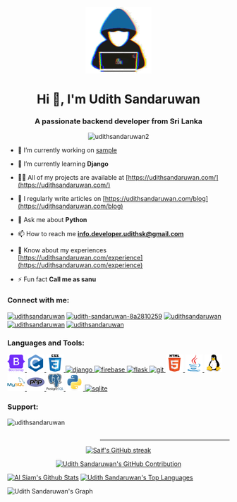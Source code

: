 <p align="center" ><img src="hydra-we-bhack.gif" alt="Hydra Animated GIF" style="width: 150px; height: 150px;"></p>

<h1 align="center">Hi 👋, I'm Udith Sandaruwan</h1>
<h3 align="center">A passionate backend developer from Sri Lanka</h3>

<p align="center"> <img src="https://komarev.com/ghpvc/?username=udithsandaruwan2&label=Profile%20views&color=0e75b6&style=flat" alt="udithsandaruwan2" /> </p>

- 🔭 I’m currently working on [sample](udithsandaruwan.xyz)

- 🌱 I’m currently learning **Django**

- 👨‍💻 All of my projects are available at [https://udithsandaruwan.com/](https://udithsandaruwan.com/)

- 📝 I regularly write articles on [https://udithsandaruwan.com/blog](https://udithsandaruwan.com/blog)

- 💬 Ask me about **Python**

- 📫 How to reach me **info.developer.udithsk@gmail.com**

- 📄 Know about my experiences [https://udithsandaruwan.com/experience](https://udithsandaruwan.com/experience)

- ⚡ Fun fact **Call me as sanu**

<h3 align="left">Connect with me:</h3>
<p align="left">
<a href="https://twitter.com/udithsandaruwan" target="blank"><img align="center" src="https://raw.githubusercontent.com/rahuldkjain/github-profile-readme-generator/master/src/images/icons/Social/twitter.svg" alt="udithsandaruwan" height="30" width="40" /></a>
<a href="https://linkedin.com/in/udith-sandaruwan-8a2810259" target="blank"><img align="center" src="https://raw.githubusercontent.com/rahuldkjain/github-profile-readme-generator/master/src/images/icons/Social/linked-in-alt.svg" alt="udith-sandaruwan-8a2810259" height="30" width="40" /></a>
<a href="https://fb.com/udithsandaruwan" target="blank"><img align="center" src="https://raw.githubusercontent.com/rahuldkjain/github-profile-readme-generator/master/src/images/icons/Social/facebook.svg" alt="udithsandaruwan" height="30" width="40" /></a>
<a href="https://instagram.com/udithsandaruwan" target="blank"><img align="center" src="https://raw.githubusercontent.com/rahuldkjain/github-profile-readme-generator/master/src/images/icons/Social/instagram.svg" alt="udithsandaruwan" height="30" width="40" /></a>
<a href="https://www.youtube.com/c/udithsandaruwan" target="blank"><img align="center" src="https://raw.githubusercontent.com/rahuldkjain/github-profile-readme-generator/master/src/images/icons/Social/youtube.svg" alt="udithsandaruwan" height="30" width="40" /></a>
</p>

<h3 align="left">Languages and Tools:</h3>
<p align="left"> <a href="https://getbootstrap.com" target="_blank" rel="noreferrer"> <img src="https://raw.githubusercontent.com/devicons/devicon/master/icons/bootstrap/bootstrap-plain-wordmark.svg" alt="bootstrap" width="40" height="40"/> </a> <a href="https://www.cprogramming.com/" target="_blank" rel="noreferrer"> <img src="https://raw.githubusercontent.com/devicons/devicon/master/icons/c/c-original.svg" alt="c" width="40" height="40"/> </a> <a href="https://www.w3schools.com/css/" target="_blank" rel="noreferrer"> <img src="https://raw.githubusercontent.com/devicons/devicon/master/icons/css3/css3-original-wordmark.svg" alt="css3" width="40" height="40"/> </a> <a href="https://www.djangoproject.com/" target="_blank" rel="noreferrer"> <img src="https://cdn.worldvectorlogo.com/logos/django.svg" alt="django" width="40" height="40"/> </a> <a href="https://firebase.google.com/" target="_blank" rel="noreferrer"> <img src="https://www.vectorlogo.zone/logos/firebase/firebase-icon.svg" alt="firebase" width="40" height="40"/> </a> <a href="https://flask.palletsprojects.com/" target="_blank" rel="noreferrer"> <img src="https://www.vectorlogo.zone/logos/pocoo_flask/pocoo_flask-icon.svg" alt="flask" width="40" height="40"/> </a> <a href="https://git-scm.com/" target="_blank" rel="noreferrer"> <img src="https://www.vectorlogo.zone/logos/git-scm/git-scm-icon.svg" alt="git" width="40" height="40"/> </a> <a href="https://www.w3.org/html/" target="_blank" rel="noreferrer"> <img src="https://raw.githubusercontent.com/devicons/devicon/master/icons/html5/html5-original-wordmark.svg" alt="html5" width="40" height="40"/> </a> <a href="https://www.java.com" target="_blank" rel="noreferrer"> <img src="https://raw.githubusercontent.com/devicons/devicon/master/icons/java/java-original.svg" alt="java" width="40" height="40"/> </a> <a href="https://www.linux.org/" target="_blank" rel="noreferrer"> <img src="https://raw.githubusercontent.com/devicons/devicon/master/icons/linux/linux-original.svg" alt="linux" width="40" height="40"/> </a> <a href="https://www.mysql.com/" target="_blank" rel="noreferrer"> <img src="https://raw.githubusercontent.com/devicons/devicon/master/icons/mysql/mysql-original-wordmark.svg" alt="mysql" width="40" height="40"/> </a> <a href="https://www.php.net" target="_blank" rel="noreferrer"> <img src="https://raw.githubusercontent.com/devicons/devicon/master/icons/php/php-original.svg" alt="php" width="40" height="40"/> </a> <a href="https://www.postgresql.org" target="_blank" rel="noreferrer"> <img src="https://raw.githubusercontent.com/devicons/devicon/master/icons/postgresql/postgresql-original-wordmark.svg" alt="postgresql" width="40" height="40"/> </a> <a href="https://www.python.org" target="_blank" rel="noreferrer"> <img src="https://raw.githubusercontent.com/devicons/devicon/master/icons/python/python-original.svg" alt="python" width="40" height="40"/> </a> <a href="https://www.sqlite.org/" target="_blank" rel="noreferrer"> <img src="https://www.vectorlogo.zone/logos/sqlite/sqlite-icon.svg" alt="sqlite" width="40" height="40"/> </a> </p>

<h3 align="left">Support:</h3>
<p><a href="https://www.buymeacoffee.com/udithsandaruwan"> <img align="left" src="https://cdn.buymeacoffee.com/buttons/v2/default-yellow.png" height="50" width="210" alt="udithsandaruwan" /></a></p><br><br>



---

<p align="center">
  <a href="https://github.com/udithsandaruwan2">
    <img src="https://github-readme-streak-stats.herokuapp.com/?user=udithsandaruwan2&theme=radical&border=7F3FBF&background=0D1117" alt="Saif's GitHub streak"/>
  </a>
</p>

<p align="center">
  <a href="https://github.com/udithsandaruwan2">
    <img src="https://github-profile-summary-cards.vercel.app/api/cards/profile-details?username=udithsandaruwan2&theme=radical" alt="Udith Sandaruwan's GitHub Contribution"/>
  </a>
</p>

<a> 
    <a href="https://github.com/udithsandaruwan2"><img alt="Al Siam's Github Stats" src="https://denvercoder1-github-readme-stats.vercel.app/api?username=udithsandaruwan2&show_icons=true&count_private=true&theme=react&border_color=7F3FBF&bg_color=0D1117&title_color=F85D7F&icon_color=F8D866" height="192px" width="49.5%"/></a>
  <a href="https://github.com/alsiam"><img alt="Udith Sandaruwan's Top Languages" src="https://denvercoder1-github-readme-stats.vercel.app/api/top-langs/?username=udithsandaruwan2&langs_count=8&layout=compact&theme=react&border_color=7F3FBF&bg_color=0D1117&title_color=F85D7F&icon_color=F8D866" height="192px" width="49.5%"/></a>
  <br/>
</a>


![Udith Sandaruwan's Graph](https://github-readme-activity-graph.vercel.app/graph?username=udithsandaruwan2&custom_title=Udith%20Sandaruwan's%20GitHub%20Activity%20Graph&bg_color=0D1117&color=7F3FBF&line=7F3FBF&point=7F3FBF&area_color=FFFFFF&title_color=FFFFFF&area=true)
